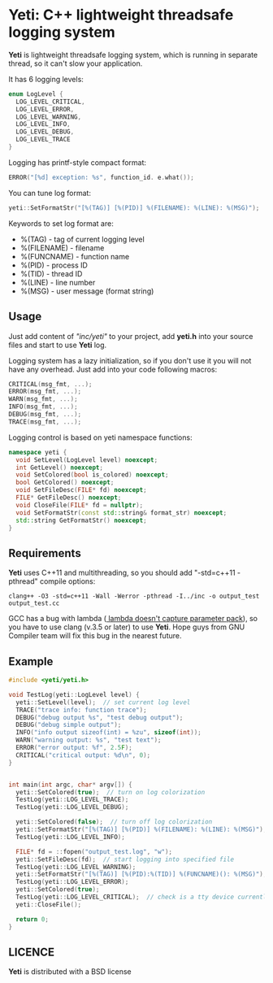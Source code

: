 Yeti: C++ lightweight threadsafe logging system
===================================

__Yeti__ is lightweight threadsafe logging system, which is running in separate thread,
so it can't slow your application. 

It has 6 logging levels:
```cpp
enum LogLevel {
  LOG_LEVEL_CRITICAL,
  LOG_LEVEL_ERROR,
  LOG_LEVEL_WARNING,
  LOG_LEVEL_INFO,
  LOG_LEVEL_DEBUG,
  LOG_LEVEL_TRACE
}
```

Logging has printf-style compact format:
```cpp
ERROR("[%d] exception: %s", function_id. e.what());
```

You can tune log format:
```cpp
yeti::SetFormatStr("[%(TAG)] [%(PID)] %(FILENAME): %(LINE): %(MSG)");
```
Keywords to set log format are:
* %(TAG)      - tag of current logging level
* %(FILENAME) - filename
* %(FUNCNAME) - function name
* %(PID)      - process ID
* %(TID)      - thread ID
* %(LINE)     - line number
* %(MSG)      - user message (format string)

## Usage

Just add content of _"inc/yeti"_ to your project, add __yeti.h__
into your source files and start to use __Yeti__ log.

Logging system has a lazy initialization, so if you don't use it you will not have any overhead.
Just add into your code following macros:
```cpp
CRITICAL(msg_fmt, ...);
ERROR(msg_fmt, ...);
WARN(msg_fmt, ...);
INFO(msg_fmt, ...);
DEBUG(msg_fmt, ...);
TRACE(msg_fmt, ...);
```

Logging control is based on yeti namespace functions:
```cpp
namespace yeti {
  void SetLevel(LogLevel level) noexcept;
  int GetLevel() noexcept;
  void SetColored(bool is_colored) noexcept;
  bool GetColored() noexcept;
  void SetFileDesc(FILE* fd) noexcept;
  FILE* GetFileDesc() noexcept;
  void CloseFile(FILE* fd = nullptr);
  void SetFormatStr(const std::string& format_str) noexcept;
  std::string GetFormatStr() noexcept;
}
```

## Requirements

__Yeti__ uses C++11 and multithreading, so you should add "-std=c++11 -pthread" compile options:

```shell
clang++ -O3 -std=c++11 -Wall -Werror -pthread -I../inc -o output_test output_test.cc
```

GCC has a bug with lambda (<a href="https://gcc.gnu.org/bugzilla/show_bug.cgi?id=41933">
lambda doesn't capture parameter pack</a>),
so you have to use clang (v.3.5 or later) to use <b>Yeti</b>. Hope
guys from GNU Compiler team will fix this bug in the nearest future.


## Example

```cpp
#include <yeti/yeti.h>

void TestLog(yeti::LogLevel level) {
  yeti::SetLevel(level);  // set current log level
  TRACE("trace info: function trace");
  DEBUG("debug output %s", "test debug output");
  DEBUG("debug simple output");
  INFO("info output sizeof(int) = %zu", sizeof(int));
  WARN("warning output: %s", "test text");
  ERROR("error output: %f", 2.5F);
  CRITICAL("critical output: %d\n", 0);
}


int main(int argc, char* argv[]) {
  yeti::SetColored(true);  // turn on log colorization
  TestLog(yeti::LOG_LEVEL_TRACE);
  TestLog(yeti::LOG_LEVEL_DEBUG);

  yeti::SetColored(false);  // turn off log colorization
  yeti::SetFormatStr("[%(TAG)] [%(PID)] %(FILENAME): %(LINE): %(MSG)");
  TestLog(yeti::LOG_LEVEL_INFO);

  FILE* fd = ::fopen("output_test.log", "w");
  yeti::SetFileDesc(fd);  // start logging into specified file
  TestLog(yeti::LOG_LEVEL_WARNING);
  yeti::SetFormatStr("[%(TAG)] [%(PID):%(TID)] %(FUNCNAME)(): %(MSG)");
  TestLog(yeti::LOG_LEVEL_ERROR);
  yeti::SetColored(true);
  TestLog(yeti::LOG_LEVEL_CRITICAL);  // check is a tty device currently using
  yeti::CloseFile();

  return 0;
}
```

## LICENCE

__Yeti__ is distributed with a BSD license
